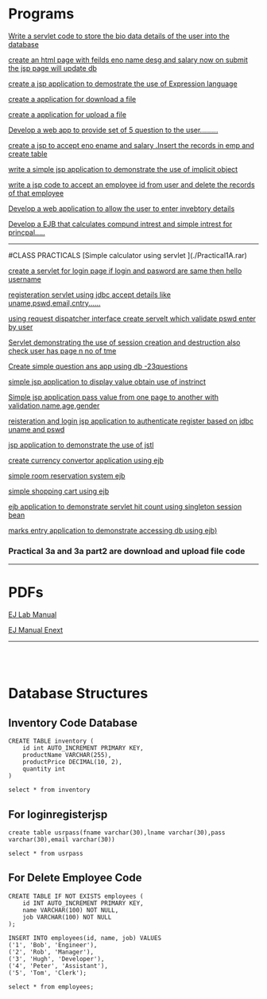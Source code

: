 # Programs

[Write a servlet code to store the bio data details of the user into the database](./Biodata_details.zip)


[create an html page with feilds eno name desg and salary now on submit the jsp page will update db](./emp_jsp_db.zip)


[create a jsp application to demostrate the use of Expression language](./ELLanguage.zip)


[create a application for download a file](./Practical_3a(Part2).zip)


[create a application for upload a file](./Practical_3a.zip)


[Develop a web app to provide set of 5 question to the user.........](./QuestionAnswerServlet.zip)


[create a jsp to accept eno ename and salary .Insert the records in emp and create table](./emp_jsp.zip)


[write a simple jsp application to demonstrate the use of implicit object](./implicitobjectsjsp.zip)


[write a jsp code to accept an employee id from user and delete the records of that employee](./DeleteEmployee.zip)


[Develop a web application to allow the user to enter invebtory details](./InventoryManagament.zip)


[Develop a EJB that calculates compund intrest and simple intrest for princpal..... ](./InterestCalculator.zip)

<hr>
#CLASS PRACTICALS
[Simple calculator using servlet ](./Practical1A.rar)


[create a servlet for login page if login and pasword are same then hello username](./Practical1B.rar)


[registeration servlet using jdbc accept details like uname,pswd,email,cntry......](./Practical1C.rar)


[using request dispatcher interface create servelt which validate pswd enter by user ](./Practical2a.rar)


[Servlet demonstrating the use of session creation and destruction also check user has page n no of tme ](./Practical2c.zip)


[Create simple question ans app using db -23questions  ](./Practical_3b.rar)


[simple jsp application to display value obtain use of instrinct](./Practical4a.zip)


[Simple jsp application pass value from one page to another with validation,name,age,gender](./Practical4b.rar)


[reisteration and login jsp application to authenticate register based on jdbc uname and pswd ](./Practical4c.rar)


[jsp application to demonstrate the use of jstl](./Prac5c.rar)


[create currency convertor application using ejb](./Practical6a.zip)


[simple room reservation system ejb](./Practical6b.zip)


[simple shopping cart using ejb](./Prac6CShoppingCartApp.zip)


[ejb application to demonstrate servlet hit count using singleton session bean](./Practical7a.zip)


[marks entry application to demonstrate accessing db using ejb)](./Practical_7c.zip)








### Practical 3a and 3a part2 are download and upload file code

<hr>

# PDFs 

[EJ Lab Manual](./Pdfs/EJ%20Lab%20Manual.pdf)

[EJ Manual Enext](./Pdfs/EJ%20Manual%20(E-next.in).pdf)


<hr>
<br>
<br>




# Database Structures

## Inventory Code Database
```mysql
CREATE TABLE inventory (
    id int AUTO_INCREMENT PRIMARY KEY,
    productName VARCHAR(255),
    productPrice DECIMAL(10, 2),
    quantity int
)
```

```mysql
select * from inventory
```

## For loginregisterjsp
```mysql
create table usrpass(fname varchar(30),lname varchar(30),pass varchar(30),email varchar(30))
```
```mysql
select * from usrpass
```

## For Delete Employee Code

```mysql
CREATE TABLE IF NOT EXISTS employees (
    id INT AUTO_INCREMENT PRIMARY KEY,
    name VARCHAR(100) NOT NULL,
    job VARCHAR(100) NOT NULL
);
```

```mysql
INSERT INTO employees(id, name, job) VALUES 
('1', 'Bob', 'Engineer'), 
('2', 'Rob', 'Manager'), 
('3', 'Hugh', 'Developer'),
('4', 'Peter', 'Assistant'), 
('5', 'Tom', 'Clerk');
```

```mysql
select * from employees;
```
